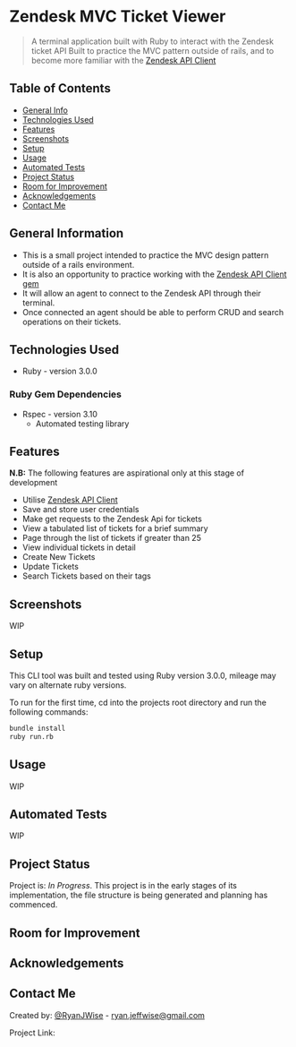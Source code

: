 # Zendesk MVC Ticket Viewer

> A terminal application built with Ruby to interact with the Zendesk ticket API
> Built to practice the MVC pattern outside of rails, and to become more familiar with the [Zendesk API Client](https://github.com/zendesk/zendesk_api_client_rb)

## Table of Contents

- [General Info](#general-information)
- [Technologies Used](#technologies-used)
- [Features](#features)
- [Screenshots](#screenshots)
- [Setup](#setup)
- [Usage](#usage)
- [Automated Tests](#automated-tests)
- [Project Status](#project-status)
- [Room for Improvement](#room-for-improvement)
- [Acknowledgements](#acknowledgements)
- [Contact Me](#contact-me)


## General Information

- This is a small project intended to practice the MVC design pattern outside of a rails environment.
- It is also an opportunity to practice working with the [Zendesk API Client gem](https://github.com/zendesk/zendesk_api_client_rb)
- It will allow an agent to connect to the Zendesk API through their terminal.
- Once connected an agent should be able to perform CRUD and search operations on their tickets.

## Technologies Used

- Ruby - version 3.0.0

### Ruby Gem Dependencies

- Rspec - version 3.10
  - Automated testing library

## Features

**N.B:** The following features are aspirational only at this stage of development

- Utilise [Zendesk API Client](https://github.com/zendesk/zendesk_api_client_rb)
- Save and store user credentials
- Make get requests to the Zendesk Api for tickets
- View a tabulated list of tickets for a brief summary
- Page through the list of tickets if greater than 25
- View individual tickets in detail
- Create New Tickets
- Update Tickets
- Search Tickets based on their tags

## Screenshots

WIP

## Setup

This CLI tool was built and tested using Ruby version 3.0.0, mileage may vary on alternate ruby versions.

To run for the first time, cd into the projects root directory and run the following commands:

```sh
bundle install
ruby run.rb
```

## Usage

WIP

## Automated Tests

WIP

## Project Status

Project is: _In Progress_. This project is in the early stages of its implementation, the file structure is being generated and planning has commenced.

## Room for Improvement



## Acknowledgements



## Contact Me

Created by: [@RyanJWise](@RyanJWise) - ryan.jeffwise@gmail.com

Project Link: 